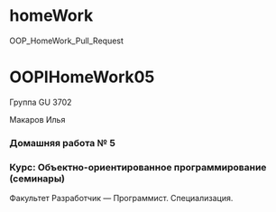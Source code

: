 # homeWork
OOP_HomeWork_Pull_Request

# OOPIHomeWork05

Группа GU 3702

Макаров Илья

### Домашняя работа № 5 ###

### Курс: Объектно-ориентированное программирование (семинары) ###

Факультет
Разработчик — Программист. Специализация.
